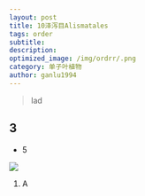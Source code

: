 ```yaml
---
layout: post
title: 10泽泻目Alismatales
tags: order    
subtitle: 
description: 
optimized_image: /img/ordrr/.png
category: 单子叶植物
author: ganlu1994  
---
```


> lad

## 3

* 5

![](/img/phylo/.png)

1. A